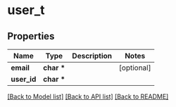 # user_t

## Properties
Name | Type | Description | Notes
------------ | ------------- | ------------- | -------------
**email** | **char \*** |  | [optional] 
**user_id** | **char \*** |  | 

[[Back to Model list]](../README.md#documentation-for-models) [[Back to API list]](../README.md#documentation-for-api-endpoints) [[Back to README]](../README.md)


